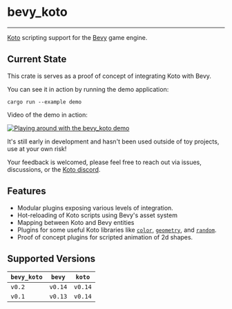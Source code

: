 # bevy_koto

---

[Koto][koto] scripting support for the [Bevy][bevy] game engine.

## Current State

This crate is serves as a proof of concept of integrating Koto with Bevy. 

You can see it in action by running the demo application: 

`cargo run --example demo`

Video of the demo in action:

[![Playing around with the bevy_koto demo](https://img.youtube.com/vi/EqgAEOucBP8/0.jpg)](https://www.youtube.com/watch?v=EqgAEOucBP8)

It's still early in development and hasn't been used outside of toy projects,
use at your own risk!

Your feedback is welcomed, please feel free to reach out via issues,
discussions, or the [Koto discord][discord].

## Features

- Modular plugins exposing various levels of integration.  
- Hot-reloading of Koto scripts using Bevy's asset system
- Mapping between Koto and Bevy entities
- Plugins for some useful Koto libraries like [`color`][koto_color], 
  [`geometry`][koto_geometry], and [`random`][koto_random].
- Proof of concept plugins for scripted animation of 2d shapes.

## Supported Versions

| `bevy_koto` | `bevy`  | `koto`  |
| ----------- | ------- | ------- |
| `v0.2`      | `v0.14` | `v0.14` |
| `v0.1`      | `v0.13` | `v0.14` |

[bevy]: https://bevyengine.org
[discord]: https://discord.gg/JeV8RuK4CT
[koto]: https://koto.dev
[koto_color]: https://koto.dev/docs/next/libs/color
[koto_geometry]: https://koto.dev/docs/next/libs/geometry
[koto_random]: https://koto.dev/docs/next/libs/random
